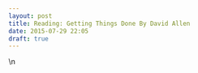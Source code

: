 ```yaml
---
layout: post
title: Reading: Getting Things Done By David Allen
date: 2015-07-29 22:05
draft: true
---
```

\n